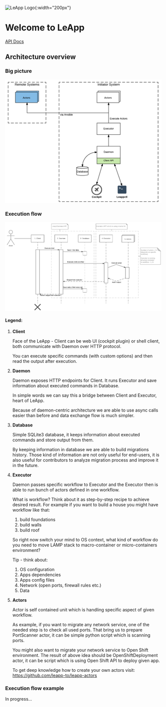 ![LeApp Logo](img/leapp-logo.png){:width="200px"}

# Welcome to LeApp

[API Docs](/apidoc/index.html)

## Architecture overview

### Big picture
![Big picture](img/arch-big-picture.png)

### Execution flow
![LeApp Logo](img/leapp-sequence-diagram.png)

#### Legend: 
1. **Client**
 
   Face of the LeApp - Client can be web UI (cockpit plugin) or shell client, both communicate with Daemon over HTTP protocol.

   You can execute specific commands (with custom options) and then read the output after execution.

2. **Daemon**
   
   Daemon exposes HTTP endpoints for Client. It runs Executor and save information about executed commands in Database.

   In simple words we can say this a bridge between Client and Executor, heart of LeApp.

   Because of daemon-centric architecture we are able to use async calls easier than before and data exchange flow is much simpler.

3. **Database**

   Simple SQLite3 database, it keeps information about executed commands and store output from them.

   By keeping information in database we are able to build migrations history.
   Those kind of information are not only useful for end-users, it is also useful for contributors to analyze migration process and improve it in the future.

4. **Executor**
   
   Daemon passes specific workflow to Executor and the Executor then is able to run bunch of actors defined in one workflow.

   What is workflow? Think about it as step-by-step recipe to achieve desired result.
   For example if you want to build a house you might have workflow like that: 
   1. build foundations
   2. build walls 
   3. build roof

   So right now switch your mind to OS context, what kind of workflow do you need to move LAMP stack to macro-container or micro-containers environment?

   Tip - think about:
    1. OS configuration
    2. Apps dependencies
    3. Apps config files
    4. Network (open ports, firewall rules etc.)
    5. Data

5. **Actors**

   Actor is self contained unit which is handling specific aspect of given workflow.

   As example, if you want to migrate any network service, one of the needed step is to check all used ports.
   That bring us to prepare PortScanner actor, it can be simple python script which is scanning ports.

   You might also want to migrate your network service to Open Shift environment.
   The result of above idea should be OpenShiftDeployment actor,
   it can be script which is using Open Shift API to deploy given app.

   To get deep knowledge how to create your own actors visit: https://github.com/leapp-to/leapp-actors

### Execution flow example
In progress...

